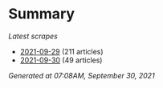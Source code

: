 # Summary
*Latest scrapes*
* [2021-09-29](https://github.com/nuuuwan/news_lk/blob/data/news_lk.2021-09-29.json) (211 articles)
* [2021-09-30](https://github.com/nuuuwan/news_lk/blob/data/news_lk.2021-09-30.json) (49 articles)

*Generated at 07:08AM, September 30, 2021*